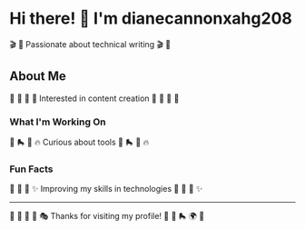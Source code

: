 # Hi there! 👋 I'm dianecannonxahg208

🎬 🏏 Passionate about technical writing 🎬 🏏

## About Me
🎳 🚵 🚴 🚵 Interested in content creation 🎳 🚵 🚴 🚵

### What I'm Working On
🥋 🛼 🚀 🔥 Curious about tools 🥋 🛼 🚀 🔥

### Fun Facts
🎯 🎱 🎤 ✨ Improving my skills in technologies 🎯 🎱 🎤 ✨

---
🚀 🏒 🚴 🎯 🎭 Thanks for visiting my profile! 🏓 🎸 🛼 🌍 🛶
